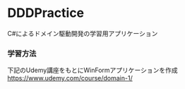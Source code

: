 # DDDPractice
C#によるドメイン駆動開発の学習用アプリケーション

### 学習方法
下記のUdemy講座をもとにWinFormアプリケーションを作成<br>
https://www.udemy.com/course/domain-1/
